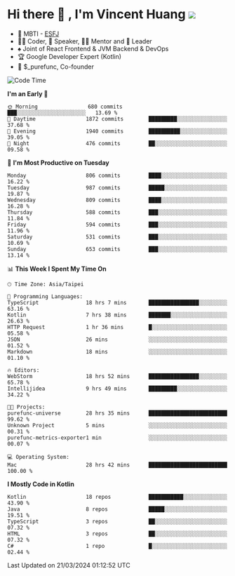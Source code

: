 # Hi there 👋 , I'm Vincent Huang ![](https://komarev.com/ghpvc/?username=Jian-Min-Huang)
- 👀 MBTI - [ESFJ](https://www.16personalities.com/esfj-personality)
- 👨‍💻 Coder, 🎤 Speaker, 👨‍🏫 Mentor and 🚀 Leader
- ♠️ Joint of React Frontend & JVM Backend & DevOps
- 🏆 Google Developer Expert (Kotlin)
- 💼 $_purefunc, Co-founder

<!--START_SECTION:waka-->
![Code Time](http://img.shields.io/badge/Code%20Time-3%2C533%20hrs%2057%20mins-blue)

**I'm an Early 🐤** 

```text
🌞 Morning                680 commits         ███░░░░░░░░░░░░░░░░░░░░░░   13.69 % 
🌆 Daytime                1872 commits        █████████░░░░░░░░░░░░░░░░   37.68 % 
🌃 Evening                1940 commits        ██████████░░░░░░░░░░░░░░░   39.05 % 
🌙 Night                  476 commits         ██░░░░░░░░░░░░░░░░░░░░░░░   09.58 % 
```
📅 **I'm Most Productive on Tuesday** 

```text
Monday                   806 commits         ████░░░░░░░░░░░░░░░░░░░░░   16.22 % 
Tuesday                  987 commits         █████░░░░░░░░░░░░░░░░░░░░   19.87 % 
Wednesday                809 commits         ████░░░░░░░░░░░░░░░░░░░░░   16.28 % 
Thursday                 588 commits         ███░░░░░░░░░░░░░░░░░░░░░░   11.84 % 
Friday                   594 commits         ███░░░░░░░░░░░░░░░░░░░░░░   11.96 % 
Saturday                 531 commits         ███░░░░░░░░░░░░░░░░░░░░░░   10.69 % 
Sunday                   653 commits         ███░░░░░░░░░░░░░░░░░░░░░░   13.14 % 
```


📊 **This Week I Spent My Time On** 

```text
🕑︎ Time Zone: Asia/Taipei

💬 Programming Languages: 
TypeScript               18 hrs 7 mins       ████████████████░░░░░░░░░   63.16 % 
Kotlin                   7 hrs 38 mins       ███████░░░░░░░░░░░░░░░░░░   26.63 % 
HTTP Request             1 hr 36 mins        █░░░░░░░░░░░░░░░░░░░░░░░░   05.58 % 
JSON                     26 mins             ░░░░░░░░░░░░░░░░░░░░░░░░░   01.52 % 
Markdown                 18 mins             ░░░░░░░░░░░░░░░░░░░░░░░░░   01.10 % 

🔥 Editors: 
WebStorm                 18 hrs 52 mins      ████████████████░░░░░░░░░   65.78 % 
Intellijidea             9 hrs 49 mins       █████████░░░░░░░░░░░░░░░░   34.22 % 

🐱‍💻 Projects: 
purefunc-universe        28 hrs 35 mins      █████████████████████████   99.62 % 
Unknown Project          5 mins              ░░░░░░░░░░░░░░░░░░░░░░░░░   00.31 % 
purefunc-metrics-exporter1 min               ░░░░░░░░░░░░░░░░░░░░░░░░░   00.07 % 

💻 Operating System: 
Mac                      28 hrs 42 mins      █████████████████████████   100.00 % 
```

**I Mostly Code in Kotlin** 

```text
Kotlin                   18 repos            ███████████░░░░░░░░░░░░░░   43.90 % 
Java                     8 repos             █████░░░░░░░░░░░░░░░░░░░░   19.51 % 
TypeScript               3 repos             ██░░░░░░░░░░░░░░░░░░░░░░░   07.32 % 
HTML                     3 repos             ██░░░░░░░░░░░░░░░░░░░░░░░   07.32 % 
C#                       1 repo              █░░░░░░░░░░░░░░░░░░░░░░░░   02.44 % 
```




 Last Updated on 21/03/2024 01:12:52 UTC
<!--END_SECTION:waka-->
